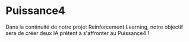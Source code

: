 # Puissance4
Dans la continuité de notre projet Reinforcement Learning, notre objectif sera de créer deux IA prêtent à s'affronter au Puissance4 !
